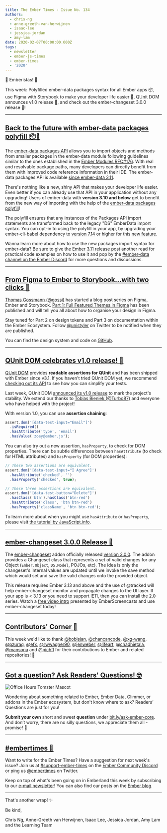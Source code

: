 ```yaml
---
title: The Ember Times - Issue No. 134
authors:
  - chris-ng
  - anne-greeth-van-herwijnen
  - isaac-lee
  - jessica-jordan
  - amy-lam
date: 2020-02-07T00:00:00.000Z
tags:
  - newsletter
  - ember-js-times
  - ember-times
  - '2020'
---
```



👋 Emberistas! 🐹

This week: Polyfilled ember-data packages syntax for all Ember apps 📦,
use Figma with Storybook to make your developer life easier 🎨,
QUnit DOM announces v1.0 release 🎂,
and check out the ember-changeset 3.0.0 release 🎉!

<!-- READMORE -->

---

## [Back to the future with ember-data packages polyfill 📦🚀](https://github.com/ember-data/babel-plugin-ember-data-packages-polyfill)

The [ember-data packages API](https://emberjs.github.io/rfcs/0395-ember-data-packages.html) allows you to import objects and methods from smaller packages in the ember-data module following guidelines similar to the ones established in the [Ember Modules RFC#176](https://github.com/emberjs/rfcs/pull/176). With real and resolvable package paths, many developers can directly benefit from them with improved code reference information in their IDE. The ember-data packages API is available [since ember-data 3.11](https://blog.emberjs.com/2019/07/15/ember-3-11-released.html).

There's nothing like a new, shiny API that makes your developer life easier. Even better if you can already use that API in your application without any upgrading! Users of ember-data with **version 3.10 and below** get to benefit
from the new way of importing with the help of the [ember-data packages polyfill](https://github.com/ember-data/babel-plugin-ember-data-packages-polyfill)!

The polyfill ensures that any instances of the Packages API import statements are transformed back to the legacy "DS" EmberData import syntax. You can opt-in to using the polyfill in your app, by upgrading your ember-cli-babel dependency to [version 7.14](https://github.com/babel/ember-cli-babel/releases/tag/v7.14.0) or higher for this [new feature](https://github.com/babel/ember-cli-babel/pull/318).

Wanna learn more about how to use the new packages import syntax for ember-data? Be sure to give the [Ember 3.11 release post](https://blog.emberjs.com/2019/07/15/ember-3-11-released.html) another read
for practical code examples on how to use it and pop by the [#ember-data channel on the Ember Discord](https://discordapp.com/invite/emberjs) for more questions and discussions.

---

## [From Figma to Ember to Storybook…with two clicks 🎨](https://gos.si/blog/from-figma-to-ember-to-storybook-with-2-clicks/)

[Thomas Gossmann (@gossi)](https://github.com/gossi) has started a blog post series on Figma, Ember and Storybook. [Part 1: Full Featured Themes in Figma](https://gos.si/blog/full-featured-themes-in-figma/) has been published and will tell you all about how to organise your design in Figma. 

Stay tuned for Part 2 on design tokens and Part 3 on documentation within the Ember Ecosystem. Follow [@unistyler](https://twitter.com/unistyler) on Twitter to be notified when they are published.

You can find the design system and code on [GitHub](https://github.com/gossi/hokulea).

---

## [QUnit DOM celebrates v1.0 release! 🎂](https://twitter.com/TobiasBieniek/status/1223998561605627904)

[QUnit DOM](https://github.com/simplabs/qunit-dom) provides **readable assertions for QUnit** and has been shipped with Ember since v3.1. If you haven't tried QUnit DOM yet, we recommend [checking out its API](https://github.com/simplabs/qunit-dom/blob/master/API.md) to see how you can simplify your tests.

Last week, QUnit DOM [announced its v1.0 release](https://twitter.com/TobiasBieniek/status/1223998561605627904) to mark the project's stability. We extend our thanks to [Tobias Bieniek (@Turbo87)](https://github.com/Turbo87) and everyone who have helped with the project!

With version 1.0, you can use **assertion chaining**:

```javascript
assert.dom('[data-test-input="Email"]')
  .isRequired()
  .hasAttribute('type', 'email')
  .hasValue('zoey@ember.js');
```

You can also try out a new assertion, `hasProperty`, to check for DOM properties. There can be subtle differences between `hasAttribute` (to check for HTML attributes) and `hasProperty` (for DOM properties):

```javascript
// These two assertions are equivalent.
assert.dom('[data-test-input="I Agree"]')
  .hasAttribute('checked', '')
  .hasProperty('checked', true);

// These three assertions are equivalent.
assert.dom('[data-test-button="Delete"]')
  .hasClass('btn').hasClass('btn-red')
  .hasAttribute('class', 'btn btn-red')
  .hasProperty('className', 'btn btn-red');
```

To learn more about when you might use `hasAttribute` or `hasProperty`, please visit [the tutorial by JavaScript.info](https://javascript.info/dom-attributes-and-properties).

---

## [ember-changeset 3.0.0 Release 🎉](https://twitter.com/puekey/status/1224340431644708864)

The [ember-changeset](https://github.com/poteto/ember-changeset) addon officially released [version 3.0.0](https://github.com/poteto/ember-changeset/blob/master/CHANGELOG.md#300-2020-02-02). The addon provides a Changeset class that represents a set of valid changes for any Object (`Ember.Object`, `DS.Model`, POJOs, etc). The idea is only the changeset's internal values are updated until we invoke the save method which would set and save the valid changes onto the provided object.

This release requires Ember 3.13 and above and the use of @tracked will help ember-changeset monitor and propagate changes to the UI layer. If your app is < 3.13 or you need to support IE11, then you can install the 2.0 series. Watch a [free video intro](https://www.emberscreencasts.com/posts/168-introduction-to-ember-changeset) presented by EmberScreencasts and use ember-changeset today!

---

## [Contributors' Corner 👏](https://guides.emberjs.com/release/contributing/repositories/)

<p>This week we'd like to thank <a href="https://github.com/bobisjan" target="gh-user">@bobisjan</a>, <a href="https://github.com/chancancode" target="gh-user">@chancancode</a>, <a href="https://github.com/xg-wang" target="gh-user">@xg-wang</a>, <a href="https://github.com/pzuraq" target="gh-user">@pzuraq</a>, <a href="https://github.com/efx" target="gh-user">@efx</a>, <a href="https://github.com/rwwagner90" target="gh-user">@rwwagner90</a>, <a href="https://github.com/jenweber" target="gh-user">@jenweber</a>, <a href="https://github.com/lifeart" target="gh-user">@lifeart</a>, <a href="https://github.com/chadhietala" target="gh-user">@chadhietala</a>, <a href="https://github.com/mansona" target="gh-user">@mansona</a> and <a href="https://github.com/pichfl" target="gh-user">@pichfl</a>  for their contributions to Ember and related repositories! 💖</p>

---

## [Got a question? Ask Readers' Questions! 🤓](https://docs.google.com/forms/d/e/1FAIpQLScqu7Lw_9cIkRtAiXKitgkAo4xX_pV1pdCfMJgIr6Py1V-9Og/viewform)

<div class="blog-row">
  <img class="float-right small transparent padded" alt="Office Hours Tomster Mascot" title="Readers' Questions" src="/images/tomsters/officehours.png" />

  <p>Wondering about something related to Ember, Ember Data, Glimmer, or addons in the Ember ecosystem, but don't know where to ask? Readers’ Questions are just for you!</p>

  <p><strong>Submit your own</strong> short and sweet <strong>question</strong> under <a href="https://bit.ly/ask-ember-core" target="rq">bit.ly/ask-ember-core</a>. And don’t worry, there are no silly questions, we appreciate them all - promise! 🤞</p>
</div>

---

## [#embertimes 📰](https://blog.emberjs.com/tags/newsletter.html)

Want to write for the Ember Times? Have a suggestion for next week's issue? Join us at [#support-ember-times](https://discordapp.com/channels/480462759797063690/485450546887786506) on the [Ember Community Discord](https://discordapp.com/invite/zT3asNS) or ping us [@embertimes](https://twitter.com/embertimes) on Twitter.

Keep on top of what's been going on in Emberland this week by subscribing to our [e-mail newsletter](https://the-emberjs-times.ongoodbits.com/)! You can also find our posts on the [Ember blog](https://emberjs.com/blog/tags/newsletter.html).

---

That's another wrap! ✨

Be kind,

Chris Ng, Anne-Greeth van Herwijnen, Isaac Lee, Jessica Jordan, Amy Lam and the Learning Team
